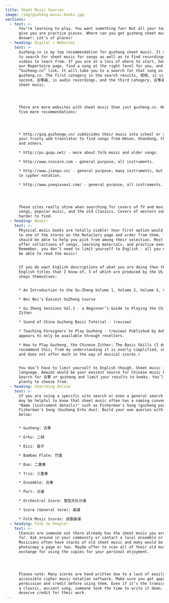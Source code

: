 ```yaml
---
title: Sheet Music Sources
image: /img/guzheng-music-books.jpg
sections:
  - text: >-
      You’re learning to play. You want something fun! But all your teacher will
      give you are practice pieces. Where can you get guzheng sheet music?
      Answer: Lot’s of places!
  - heading: Digital / Websites
    text: >-
      Guzheng.cn is my top recommendation for guzheng sheet music. It allows you
      to search for sheet music for songs as well as to find recordings and
      videos to learn from. If you are at a loss of where to start, head over to
      our Repertoire page, find a song at the right level for you, and click the
      “Guzheng.cn” link. It will take you to a search for that song on
      guzheng.cn. The first category in the search results, 视频, is video. The
      second, 古筝曲, is audio recordings, and the third category, 古筝谱, is the
      sheet music.




      There are more websites with sheet music than just guzheng.cn. Here are
      five more recommendations:




      * http://gzq.guzhengw.cn/ subdivides their music into school or style. Use
      your trusty web translator to find songs from Henan, Shandong, Chaozhou,
      and others.

      * http://pu.guqu.net/ - more about folk music and older songs.

      * http://www.cnscore.com - general purpose, all instruments.

      * http://www.jianpu.cn/ - general purpose, many instruments, but written
      in cypher notation. 

      * http://www.yueqixuexi.com/ - general purpose, all instruments.




      These sites really shine when searching for covers of TV and movie theme
      songs, popular music, and the old classics. Covers of western songs are
      harder to find.
  - heading: Books!
    text: >-
      Physical music books are totally viable! Your first option would be to go
      to one of the stores on the Retailers page and order from them. They
      should be able to help you pick from among their selection. Most stores
      offer collections of songs, learning materials, and practice exercises.
      Remember, you don’t need to limit yourself to English - all you need is to
      be able to read the music!


      If you do want English descriptions of what you are doing then there are 6
      English titles that I know of, 3 of which are produced by the US guzheng
      shops themselves:


      * An Introduction to the Gu-Zheng Volume 1, Volume 2, Volume 3, Volume 4

      * Bei Bei’s Easiest GuZheng Course

      * Gu Zheng Sessions Vol.1 - a Beginner’s Guide to Playing the Chinese
      Zither

      * Sound of China Guzheng Basic Tutorial - (review)

      * Teaching Foreigners to Play Guzheng - (review) Published by Anhui but
      appears to only be available through resellers.

      * How to Play Guzheng, the Chinese Zither: The Basic Skills (I do not
      recommend this; from my understanding it is overly simplified, very short,
      and does not offer much in the way of musical scores.)


      You don’t have to limit yourself to English though. Sheet music is its own
      language. Amazon would be your easiest source for Chinese music books.
      Search for 古筝 or guzheng and limit your results to books. You’ll have
      plenty to choose from.
  - heading: Searching Online
    text: >-
      If you are using a specific site search or even a general search engine it
      may be helpful to know that sheet music often has a naming convention of
      "Name (instrument details)" such as Fisherman's Song (guzheng part) or
      Fisherman's Song (Guzheng Erhu duo). Build your own queries with the words
      below:


      * Guzheng: 古筝

      * Erhu: 二胡

      * Dizi: 笛子

      * Bamboo Flute: 竹笛

      * Duo: 二重奏

      * Trio: 三重奏

      * Ensemble: 合奏

      * Part: 分谱

      * Orchestral Score: 管弦乐队分谱

      * Score (General term): 曲谱

      * Folk Music Scores: 民歌曲谱
  - heading: Talk to People!
    text: >-
      Chances are someone out there already has the sheet music you are looking
      for. Ask around in your community or contact a local ensemble or teacher.
      Musicians often have stacks of old sheet music and many would be happy to
      photocopy a page or two. Maybe offer to scan all of their old music in
      exchange for using the copies for your personal enjoyment.




      Please note: Many scores are hand written due to a lack of easily
      accessible cipher music notation software. Make sure you get appropriate
      permission and credit before using them. Even if it’s the transcription of
      a classic, ancient song, someone took the time to write it down. They
      deserve credit for their work.
---
```


